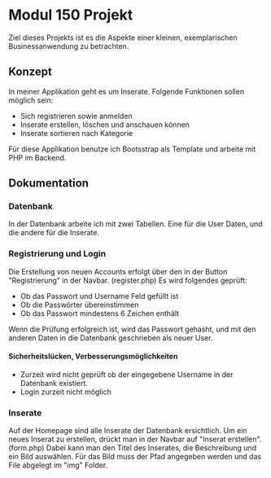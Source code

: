 # Modul 150 Projekt

Ziel dieses Projekts ist es die Aspekte einer kleinen, exemplarischen Businessanwendung zu betrachten.

## Konzept

In meiner Applikation geht es um Inserate. Folgende Funktionen sollen möglich sein:
* Sich registrieren sowie anmelden
* Inserate erstellen, löschen und anschauen können
* Inserate sortieren nach Kategorie

Für diese Applikation benutze ich Bootsstrap als Template und arbeite mit PHP im Backend.

## Dokumentation

### Datenbank
In der Datenbank arbeite ich mit zwei Tabellen. Eine für die User Daten, und die andere für die Inserate.

### Registrierung und Login

Die Erstellung von neuen Accounts erfolgt über den in der Button "Registrierung" in der Navbar. (register.php)
Es wird folgendes geprüft:
* Ob das Passwort und Username Feld gefüllt ist
* Ob die Passwörter übereinstimmen
* Ob das Passwort mindestens 6 Zeichen enthält

Wenn die Prüfung erfolgreich ist, wird das Passwort gehasht, und mit den anderen Daten in die Datenbank geschrieben als neuer User.

#### Sicherheitslücken, Verbesserungsmöglichkeiten
* Zurzeit wird nicht geprüft ob der eingegebene Username in der Datenbank existiert.
* Login zurzeit nicht möglich

### Inserate

Auf der Homepage sind alle Inserate der Datenbank ersichtlich. Um ein neues Inserat zu erstellen, drückt man in der Navbar auf "Inserat erstellen". (form.php)
Dabei kann man den Titel des Inserates, die Beschreibung und ein Bild auswählen. Für das Bild muss der Pfad angegeben werden und das File abgelegt im "img" Folder.




